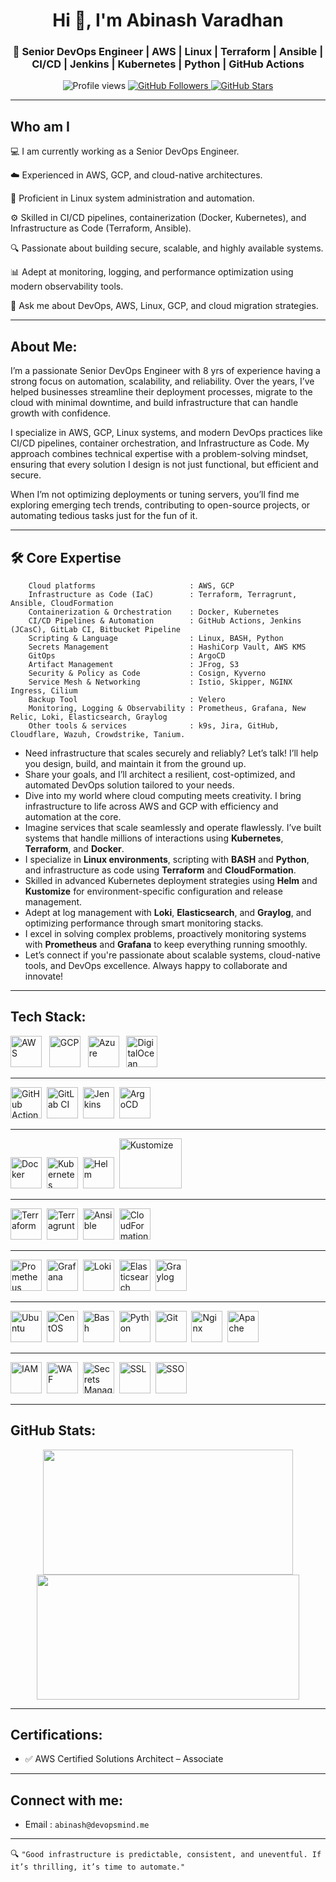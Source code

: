<h1 align="center">Hi 👋, I'm Abinash Varadhan</h1>
<h3 align="center">🚀 Senior DevOps Engineer | AWS | Linux | Terraform | Ansible | CI/CD | Jenkins | Kubernetes | Python | GitHub Actions</h3>

<p align="center">
  <img src="https://komarev.com/ghpvc/?username=abinashvaradhan&label=Profile%20views&color=0e75b6&style=flat" alt="Profile views" />
  <a href="https://github.com/abinashvaradhan?tab=followers">
    <img src="https://img.shields.io/github/followers/abinashvaradhan?label=Followers&style=social" alt="GitHub Followers" />
  </a>
  <a href="https://github.com/abinashvaradhan?tab=repositories">
    <img src="https://img.shields.io/github/stars/abinashvaradhan?affiliations=OWNER&style=social" alt="GitHub Stars" />
  </a>
</p>

---

## Who am I

💻 I am currently working as a Senior DevOps Engineer.

☁️ Experienced in AWS, GCP, and cloud-native architectures.

🐧 Proficient in Linux system administration and automation.

⚙️ Skilled in CI/CD pipelines, containerization (Docker, Kubernetes), and Infrastructure as Code (Terraform, Ansible).

🔍 Passionate about building secure, scalable, and highly available systems.

📊 Adept at monitoring, logging, and performance optimization using modern observability tools.

💬 Ask me about DevOps, AWS, Linux, GCP, and cloud migration strategies.

---

## **About Me:**

I’m a passionate Senior DevOps Engineer with 8 yrs of experience having a strong focus on automation, scalability, and reliability. Over the years, I’ve helped businesses streamline their deployment processes, migrate to the cloud with minimal downtime, and build infrastructure that can handle growth with confidence.

I specialize in AWS, GCP, Linux systems, and modern DevOps practices like CI/CD pipelines, container orchestration, and Infrastructure as Code. My approach combines technical expertise with a problem-solving mindset, ensuring that every solution I design is not just functional, but efficient and secure.

When I’m not optimizing deployments or tuning servers, you’ll find me exploring emerging tech trends, contributing to open-source projects, or automating tedious tasks just for the fun of it.

---

## 🛠️ Core Expertise

```
    Cloud platforms                     : AWS, GCP
    Infrastructure as Code (IaC)        : Terraform, Terragrunt, Ansible, CloudFormation
    Containerization & Orchestration    : Docker, Kubernetes
    CI/CD Pipelines & Automation        : GitHub Actions, Jenkins (JCasC), GitLab CI, Bitbucket Pipeline
    Scripting & Language                : Linux, BASH, Python
    Secrets Management                  : HashiCorp Vault, AWS KMS
    GitOps                              : ArgoCD
    Artifact Management                 : JFrog, S3
    Security & Policy as Code           : Cosign, Kyverno
    Service Mesh & Networking           : Istio, Skipper, NGINX Ingress, Cilium
    Backup Tool                         : Velero
    Monitoring, Logging & Observability : Prometheus, Grafana, New Relic, Loki, Elasticsearch, Graylog
    Other tools & services              : k9s, Jira, GitHub, Cloudflare, Wazuh, Crowdstrike, Tanium.
```

- Need infrastructure that scales securely and reliably? Let’s talk! I’ll help you design, build, and maintain it from the ground up.
- Share your goals, and I’ll architect a resilient, cost-optimized, and automated DevOps solution tailored to your needs.
- Dive into my world where cloud computing meets creativity. I bring infrastructure to life across AWS and GCP with efficiency and automation at the core.
- Imagine services that scale seamlessly and operate flawlessly. I’ve built systems that handle millions of interactions using **Kubernetes**, **Terraform**, and **Docker**.
- I specialize in **Linux environments**, scripting with **BASH** and **Python**, and infrastructure as code using **Terraform** and **CloudFormation**.
- Skilled in advanced Kubernetes deployment strategies using **Helm** and **Kustomize** for environment-specific configuration and release management.
- Adept at log management with **Loki**, **Elasticsearch**, and **Graylog**, and optimizing performance through smart monitoring stacks.
- I excel in solving complex problems, proactively monitoring systems with **Prometheus** and **Grafana** to keep everything running smoothly.
- Let’s connect if you're passionate about scalable systems, cloud-native tools, and DevOps excellence. Always happy to collaborate and innovate!

---

## **Tech Stack:**

<p align="left">
  <!-- Cloud -->
<img src="https://cdn.jsdelivr.net/gh/devicons/devicon/icons/amazonwebservices/amazonwebservices-plain-wordmark.svg" title="AWS" alt="AWS" width="50" height="50"/> &nbsp;
<img src="https://cdn.jsdelivr.net/gh/devicons/devicon/icons/googlecloud/googlecloud-original.svg" title="GCP" alt="GCP" width="50" height="50"/> &nbsp;
<img src="https://cdn.jsdelivr.net/gh/devicons/devicon/icons/azure/azure-original.svg" title="Azure" alt="Azure" width="50" height="50"/> &nbsp;
<img src="https://cdn.jsdelivr.net/gh/devicons/devicon/icons/digitalocean/digitalocean-original.svg" title="DigitalOcean" alt="DigitalOcean" width="50" height="50"/> &nbsp;

---

  <!-- CI/CD -->

<img src="https://cdn.jsdelivr.net/gh/devicons/devicon/icons/github/github-original.svg" title="GitHub Actions" alt="GitHub Actions" width="50" height="50"/>&nbsp;
<img src="https://cdn.jsdelivr.net/gh/devicons/devicon/icons/gitlab/gitlab-original.svg" title="GitLab CI" alt="GitLab CI" width="50" height="50"/>&nbsp;
<img src="https://cdn.jsdelivr.net/gh/devicons/devicon/icons/jenkins/jenkins-original.svg" title="Jenkins" alt="Jenkins" width="50" height="50"/>&nbsp;
<img src="https://argo-cd.readthedocs.io/en/stable/assets/logo.png" title="ArgoCD" alt="ArgoCD" width="50" height="50"/>&nbsp;

---

  <!-- Containers -->

<img src="https://cdn.jsdelivr.net/gh/devicons/devicon/icons/docker/docker-original.svg" title="Docker" alt="Docker" width="50" height="50"/>&nbsp;
<img src="https://cdn.jsdelivr.net/gh/devicons/devicon/icons/kubernetes/kubernetes-plain.svg" title="Kubernetes" alt="Kubernetes" width="50" height="50"/>&nbsp;
<img src="https://helm.sh/img/helm.svg" title="Helm" alt="Helm" width="50" height="50"/>&nbsp;
<img src="https://miro.medium.com/v2/resize:fit:1000/format:webp/1*GUJpUDdpy9KTLXusf8RpDQ.png" title="Kustomize" alt="Kustomize" width="100" height="80"/>&nbsp;

---

  <!-- IaC -->

<img src="https://cdn.jsdelivr.net/gh/devicons/devicon/icons/terraform/terraform-original.svg" title="Terraform" alt="Terraform" width="50" height="50"/>&nbsp;
<img src="https://avatars.githubusercontent.com/u/22118299?s=200&v=4" title="Terragrunt" alt="Terragrunt" width="50" height="50"/>&nbsp;
<img src="https://cdn.jsdelivr.net/gh/devicons/devicon/icons/ansible/ansible-original.svg" title="Ansible" alt="Ansible" width="50" height="50"/>&nbsp;
<img src="https://www.vectorlogo.zone/logos/amazon_cloudformation/amazon_cloudformation-icon.svg" title="CloudFormation" alt="CloudFormation" width="50" height="50"/>&nbsp;

---

  <!-- Monitoring -->

<img src="https://cdn.jsdelivr.net/gh/devicons/devicon/icons/prometheus/prometheus-original.svg" title="Prometheus" alt="Prometheus" width="50" height="50"/>&nbsp;
<img src="https://cdn.jsdelivr.net/gh/devicons/devicon/icons/grafana/grafana-plain.svg" title="Grafana" alt="Grafana" width="50" height="50"/>&nbsp;
<img src="https://upload.wikimedia.org/wikipedia/commons/0/07/Grafana_loki_logo.png" title="Loki" alt="Loki" width="50" height="50"/>&nbsp;
<img src="https://cdn.jsdelivr.net/gh/devicons/devicon/icons/elasticsearch/elasticsearch-plain.svg" title="Elasticsearch" alt="Elasticsearch" width="50" height="50"/>&nbsp;
<img src="https://www.svgrepo.com/download/353838/graylog-icon.svg" title="Graylog" alt="Graylog" width="50" height="50"/>&nbsp;

---

  <!-- OS & Tools -->

<img src="https://cdn.jsdelivr.net/gh/devicons/devicon/icons/ubuntu/ubuntu-plain.svg" title="Ubuntu" alt="Ubuntu" width="50" height="50"/>&nbsp;
<img src="https://cdn.jsdelivr.net/gh/devicons/devicon/icons/centos/centos-original.svg" title="CentOS" alt="CentOS" width="50" height="50"/>&nbsp;
<img src="https://cdn.jsdelivr.net/gh/devicons/devicon/icons/bash/bash-original.svg" title="Bash" alt="Bash" width="50" height="50"/>&nbsp;
<img src="https://cdn.jsdelivr.net/gh/devicons/devicon/icons/python/python-original.svg" title="Python" alt="Python" width="50" height="50"/>&nbsp;
<img src="https://cdn.jsdelivr.net/gh/devicons/devicon/icons/git/git-original.svg" title="Git" alt="Git" width="50" height="50"/>&nbsp;
<img src="https://cdn.jsdelivr.net/gh/devicons/devicon/icons/nginx/nginx-original.svg" title="Nginx" alt="Nginx" width="50" height="50"/>&nbsp;
<img src="https://cdn.jsdelivr.net/gh/devicons/devicon/icons/apache/apache-original.svg" title="Apache" alt="Apache" width="50" height="50"/>&nbsp;

---

  <!-- Security -->

<img src="https://img.icons8.com/color/48/000000/lock--v1.png" title="IAM" alt="IAM" width="50" height="50"/>&nbsp;
<img src="https://img.icons8.com/fluency/48/000000/firewall.png" title="WAF" alt="WAF" width="50" height="50"/>&nbsp;
<img src="https://img.icons8.com/fluency/48/000000/password1.png" title="Secrets Management" alt="Secrets Management" width="50" height="50"/>&nbsp;
<img src="https://static.vecteezy.com/system/resources/previews/029/897/016/non_2x/secure-internet-connection-ssl-icon-ssl-safe-guard-stock-illustration-vector.jpg" title="SSL" alt="SSL" width="50" height="50"/>&nbsp;
<img src="https://img.icons8.com/color/48/000000/key-security.png" title="SSO" alt="SSO" width="50" height="50"/>

</p>

---

## **GitHub Stats:**

<p align="center">
  <img src="https://github-readme-stats.vercel.app/api?username=yourusername&show_icons=true&theme=radical" width="400px" height="200px" />
  <img src="https://github-readme-streak-stats.herokuapp.com/?user=yourusername&theme=radical" width="420px" height="200px" />
</p>

---

## **Certifications:**

- ✅ AWS Certified Solutions Architect – Associate

---

## **Connect with me:**

- Email : `abinash@devopsmind.me`

---

🔍 `"Good infrastructure is predictable, consistent, and uneventful. If it’s thrilling, it’s time to automate."`
